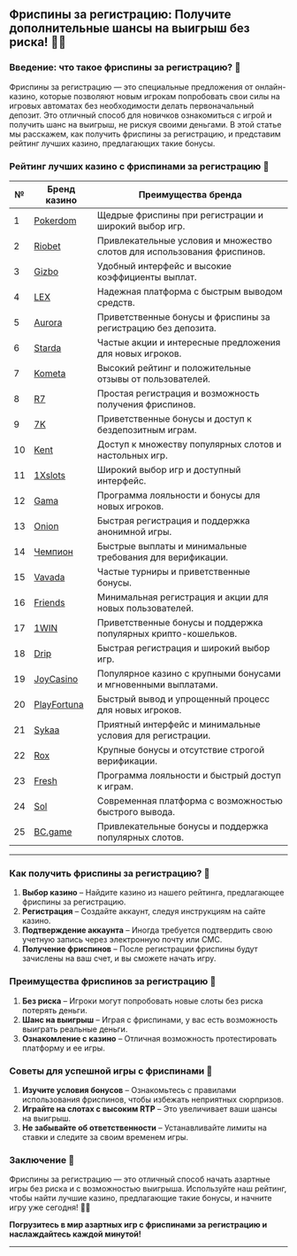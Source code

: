 ## Фриспины за регистрацию: Получите дополнительные шансы на выигрыш без риска! 🎰✨

### Введение: что такое фриспины за регистрацию? 🎯

Фриспины за регистрацию — это специальные предложения от онлайн-казино, которые позволяют новым игрокам попробовать свои силы на игровых автоматах без необходимости делать первоначальный депозит. Это отличный способ для новичков ознакомиться с игрой и получить шанс на выигрыш, не рискуя своими деньгами. В этой статье мы расскажем, как получить фриспины за регистрацию, и представим рейтинг лучших казино, предлагающих такие бонусы.

### Рейтинг лучших казино с фриспинами за регистрацию 🏅

| №  | Бренд казино  | Преимущества бренда                                            |
|----|---------------|---------------------------------------------------------------|
| 1  | [Pokerdom](https://brandplay.link/4k77v2yx) | Щедрые фриспины при регистрации и широкий выбор игр.          |
| 2  | [Riobet](https://brandplay.link/7xBLTPyj) | Привлекательные условия и множество слотов для использования фриспинов. |
| 3  | [Gizbo](https://brandplay.link/bprXw4YV) | Удобный интерфейс и высокие коэффициенты выплат.             |
| 4  | [LEX](https://brandplay.link/zW4hdDFV) | Надежная платформа с быстрым выводом средств.                |
| 5  | [Aurora](https://10trafic-stat2.com/click/668546556bcc6313411604bd/6766/13032/subaccount) | Приветственные бонусы и фриспины за регистрацию без депозита. |
| 6  | [Starda](https://brandplay.link/fB7xwRFL) | Частые акции и интересные предложения для новых игроков.      |
| 7  | [Kometa](https://brandplay.link/8ZymQJV8) | Высокий рейтинг и положительные отзывы от пользователей.      |
| 8  | [R7](https://brandplay.link/bMd3Yjsw) | Простая регистрация и возможность получения фриспинов.      |
| 9  | [7K](https://brandplay.link/BvQyFShp) | Приветственные бонусы и доступ к бездепозитным играм.       |
| 10 | [Kent](https://brandplay.link/Fv2WP3js) | Доступ к множеству популярных слотов и настольных игр.       |
| 11 | [1Xslots](https://brandplay.link/hSB1khtr) | Широкий выбор игр и доступный интерфейс.                     |
| 12 | [Gama](https://brandplay.link/j6NMKsDz) | Программа лояльности и бонусы для новых игроков.              |
| 13 | [Onion](https://brandplay.link/zBGRVpQ9) | Быстрая регистрация и поддержка анонимной игры.              |
| 14 | [Чемпион](https://temon-gter.cfd/go/lRq?p80412p304504pcc44t17455) | Быстрые выплаты и минимальные требования для верификации.     |
| 15 | [Vavada](https://vavadapartner.pro/?promo=ea5c9275-6854-4505-94fc-95ab18221945-linkb2) | Частые турниры и приветственные бонусы.                      |
| 16 | [Friends](https://gofriends.vc/linkb2) | Минимальная регистрация и акции для новых пользователей.      |
| 17 | [1WIN](https://brandplay.link/smXVpBbG) | Приветственные бонусы и поддержка популярных крипто-кошельков. |
| 18 | [Drip](https://drp-ircp01.com/c07e6a3db) | Быстрая регистрация и широкий выбор игр.                     |
| 19 | [JoyCasino](https://rpc30.call2me.pro/?/ru/registration?apkpop=0&partner=p24970p3291217pc98f) | Популярное казино с крупными бонусами и мгновенными выплатами. |
| 20 | [PlayFortuna](https://fortunapromo.net/alt/playfortuna/registration?0dc4a9362a71feb7e3f165fb8e766f70) | Быстрый вывод и упрощенный процесс для новых игроков.       |
| 21 | [Sykaa](https://s-two-way.com/?source=linkb2&pid=30697) | Приятный интерфейс и минимальные условия для регистрации.     |
| 22 | [Rox](https://rox-pvwfpjgcxe.com/cb1ee18a5) | Крупные бонусы и отсутствие строгой верификации.              |
| 23 | [Fresh](https://fresh-eumwkxwao.com/c3f7b485d) | Программа лояльности и быстрый доступ к играм.                |
| 24 | [Sol](https://sol-mmtdzfbaco.com/cb2415bca) | Современная платформа с возможностью быстрого вывода.         |
| 25 | [BC.game](https://partnerbcgame.com/dcc53d441) | Привлекательные бонусы и поддержка популярных слотов.         |

---

### Как получить фриспины за регистрацию? 🎲

1. **Выбор казино** – Найдите казино из нашего рейтинга, предлагающее фриспины за регистрацию.
2. **Регистрация** – Создайте аккаунт, следуя инструкциям на сайте казино.
3. **Подтверждение аккаунта** – Иногда требуется подтвердить свою учетную запись через электронную почту или СМС.
4. **Получение фриспинов** – После регистрации фриспины будут зачислены на ваш счет, и вы сможете начать игру.

### Преимущества фриспинов за регистрацию 🎉

1. **Без риска** – Игроки могут попробовать новые слоты без риска потерять деньги.
2. **Шанс на выигрыш** – Играя с фриспинами, у вас есть возможность выиграть реальные деньги.
3. **Ознакомление с казино** – Отличная возможность протестировать платформу и ее игры.

### Советы для успешной игры с фриспинами 🎯

1. **Изучите условия бонусов** – Ознакомьтесь с правилами использования фриспинов, чтобы избежать неприятных сюрпризов.
2. **Играйте на слотах с высоким RTP** – Это увеличивает ваши шансы на выигрыш.
3. **Не забывайте об ответственности** – Устанавливайте лимиты на ставки и следите за своим временем игры.

### Заключение 📝

Фриспины за регистрацию — это отличный способ начать азартные игры без риска и с возможностью выигрыша. Используйте наш рейтинг, чтобы найти лучшие казино, предлагающие такие бонусы, и начните игру уже сегодня! 🎰💵

**Погрузитесь в мир азартных игр с фриспинами за регистрацию и наслаждайтесь каждой минутой!**

---
